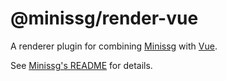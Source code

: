 # @minissg/render-vue

A renderer plugin for combining [Minissg] with [Vue].

See [Minissg's README] for details.

[Minissg]: https://github.com/uenoB/vite-plugin-minissg
[Vue]: https://vuejs.org
[Minissg's README]: https://github.com/uenoB/vite-plugin-minissg/blob/main/packages/vite-plugin-minissg/README.md
